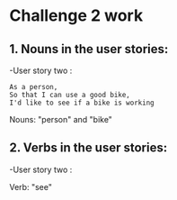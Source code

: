 # Challenge 2 work #

## 1. Nouns in the user stories: ## 

 -User story two : 
  ```
  As a person,
So that I can use a good bike,
I'd like to see if a bike is working
```
Nouns: "person" and "bike"


## 2. Verbs in the user stories: ##

-User story two : 

Verb: "see"
